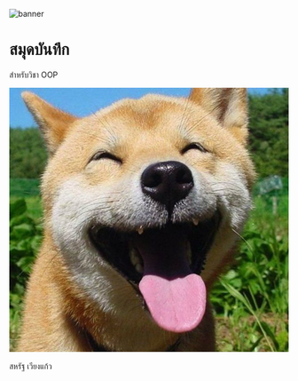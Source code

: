 ![banner](https://picsum.photos/id/45/4592/2576)

# สมุดบันทึก

สำหรับวิชา OOP 

![dowmload banner](./Shiba.jpg)

สหรัฐ เวียงแก้ว

